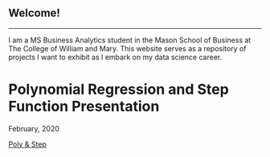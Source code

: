 

Welcome!
---
---

I am a MS Business Analytics student in the Mason School of Business at The College of William and Mary. This website serves as a repository of projects I want to exhibit as I embark on my data science career. 

# Polynomial Regression and Step Function Presentation
February, 2020

[Poly & Step](/MLIIprez/index.md)
